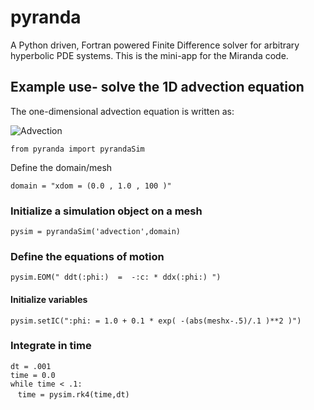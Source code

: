 # pyranda
A Python driven, Fortran powered Finite Difference solver for arbitrary hyperbolic PDE systems.  This is the mini-app for the Miranda code.


## Example use- solve the 1D advection equation
The one-dimensional advection equation is written as:

![Advection](http://mathurl.com/y7qnvzeg.png)

`from pyranda import pyrandaSim`

Define the domain/mesh

`domain = "xdom = (0.0 , 1.0 , 100 )"`

### Initialize a simulation object on a mesh
`pysim = pyrandaSim('advection',domain)`

### Define the equations of motion
`pysim.EOM(" ddt(:phi:)  =  -:c: * ddx(:phi:) ")`

#### Initialize variables
`pysim.setIC(":phi: = 1.0 + 0.1 * exp( -(abs(meshx-.5)/.1 )**2 )")`

### Integrate in time
`dt = .001`  
`time = 0.0`  
`while time < .1:`    
&nbsp;&nbsp;&nbsp;`time = pysim.rk4(time,dt)`  
